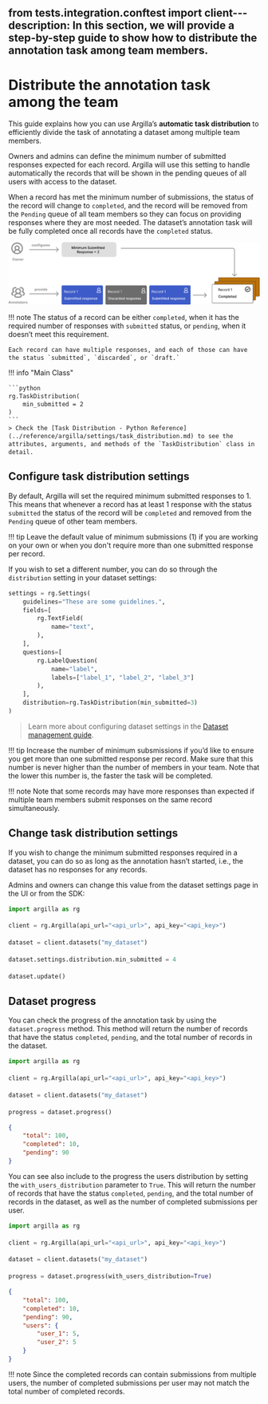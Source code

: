 from tests.integration.conftest import client---
description: In this section, we will provide a step-by-step guide to show how to distribute the annotation task among team members.
---

# Distribute the annotation task among the team

This guide explains how you can use Argilla’s **automatic task distribution** to efficiently divide the task of annotating a dataset among multiple team members.

Owners and admins can define the minimum number of submitted responses expected for each record. Argilla will use this setting to handle automatically the records that will be shown in the pending queues of all users with access to the dataset.

When a record has met the minimum number of submissions, the status of the record will change to `completed`, and the record will be removed from the `Pending` queue of all team members so they can focus on providing responses where they are most needed. The dataset’s annotation task will be fully completed once all records have the `completed` status.

![Task Distribution diagram](../assets/images/how_to_guides/distribution/taskdistribution.svg)

!!! note
    The status of a record can be either `completed`, when it has the required number of responses with `submitted` status, or `pending`, when it doesn’t meet this requirement.

    Each record can have multiple responses, and each of those can have the status `submitted`, `discarded`, or `draft.`

!!! info "Main Class"

    ```python
    rg.TaskDistribution(
        min_submitted = 2
    )
    ```
    > Check the [Task Distribution - Python Reference](../reference/argilla/settings/task_distribution.md) to see the attributes, arguments, and methods of the `TaskDistribution` class in detail.

## Configure task distribution settings

By default, Argilla will set the required minimum submitted responses to 1. This means that whenever a record has at least 1 response with the status `submitted` the status of the record will be `completed` and removed from the `Pending` queue of other team members.

!!! tip
    Leave the default value of minimum submissions (1) if you are working on your own or when you don't require more than one submitted response per record.

If you wish to set a different number, you can do so through the `distribution` setting in your dataset settings:

```python
settings = rg.Settings(
    guidelines="These are some guidelines.",
    fields=[
        rg.TextField(
            name="text",
        ),
    ],
    questions=[
        rg.LabelQuestion(
            name="label",
            labels=["label_1", "label_2", "label_3"]
        ),
    ],
    distribution=rg.TaskDistribution(min_submitted=3)
)
```

> Learn more about configuring dataset settings in the [Dataset management guide](../how_to_guides/dataset.md).

!!! tip
    Increase the number of minimum subsmissions if you’d like to ensure you get more than one submitted response per record. Make sure that this number is never higher than the number of members in your team. Note that the lower this number is, the faster the task will be completed.

!!! note
    Note that some records may have more responses than expected if multiple team members submit responses on the same record simultaneously.

## Change task distribution settings

If you wish to change the minimum submitted responses required in a dataset, you can do so as long as the annotation hasn’t started, i.e., the dataset has no responses for any records.

Admins and owners can change this value from the dataset settings page in the UI or from the SDK:

```python
import argilla as rg

client = rg.Argilla(api_url="<api_url>", api_key="<api_key>")

dataset = client.datasets("my_dataset")

dataset.settings.distribution.min_submitted = 4

dataset.update()
```

## Dataset progress

You can check the progress of the annotation task by using the `dataset.progress` method.
This method will return the number of records that have the status `completed`, `pending`, and the
total number of records in the dataset.

```python
import argilla as rg

client = rg.Argilla(api_url="<api_url>", api_key="<api_key>")

dataset = client.datasets("my_dataset")

progress = dataset.progress()
```
```json
{
    "total": 100,
    "completed": 10,
    "pending": 90
}
```

You can see also include to the progress the users distribution by setting the `with_users_distribution` parameter to `True`.
This will return the number of records that have the status `completed`, `pending`, and the total number of records in the dataset,
as well as the number of completed submissions per user.

```python
import argilla as rg

client = rg.Argilla(api_url="<api_url>", api_key="<api_key>")

dataset = client.datasets("my_dataset")

progress = dataset.progress(with_users_distribution=True)
```
```json
{
    "total": 100,
    "completed": 10,
    "pending": 90,
    "users": {
        "user_1": 5,
        "user_2": 5
    }
}
```

!!! note
    Since the completed records can contain submissions from multiple users, the number of completed submissions per user may not match the total number of completed records.
